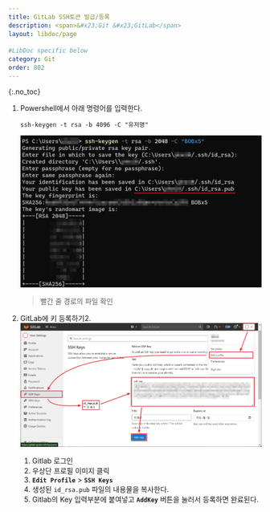 ```yaml
---
title: GitLab SSH토큰 발급/등록
description: <span>&#x23;Git &#x23;GitLab</span>
layout: libdoc/page

#LibDoc specific below
category: Git
order: 802
---
```

{:.no_toc}

1. Powershell에서 아래 명령어를 입력한다.
    ```shell
    ssh-keygen -t rsa -b 4096 -C "유저명"
    ```
    ![](/assets/docs/800_Git/802/1.webp)

    > 빨간 줄 경로의 파일 확인


2. GitLab에 키 등록하기2. 
    ![](/assets/docs/800_Git/802/2.webp)
    1. Gitlab 로그인
    2. 우상단 프로필 이미지 클릭
    3. **`Edit Profile`** > **`SSH Keys`**
    4. 생성된 `id_rsa.pub` 파일의 내용물을 복사한다.
    5. Gitlab의 Key 입력부분에 붙여넣고 **`AddKey`** 버튼을 눌러서 등록하면 완료된다.
